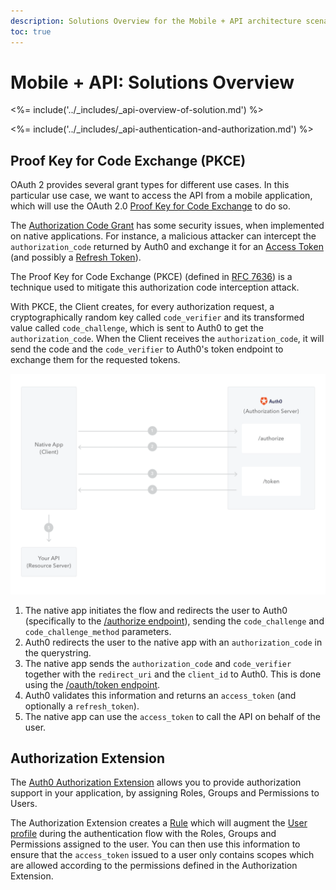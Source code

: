 ```yaml
---
description: Solutions Overview for the Mobile + API architecture scenario
toc: true
---
```


# Mobile + API: Solutions Overview

<%= include('../_includes/_api-overview-of-solution.md') %>

<%= include('../_includes/_api-authentication-and-authorization.md') %>

## Proof Key for Code Exchange (PKCE)

OAuth 2 provides several grant types for different use cases. In this particular use case, we want to access the API from a mobile application, which will use the OAuth 2.0 [Proof Key for Code Exchange](/api-auth/grant/authorization-code-pkce) to do so.

The [Authorization Code Grant](/api-auth/grant/authorization-code) has some security issues, when implemented on native applications. For instance, a malicious attacker can intercept the `authorization_code` returned by Auth0 and exchange it for an [Access Token](/tokens/access-token) (and possibly a [Refresh Token](/tokens/refresh-token)).

The Proof Key for Code Exchange (PKCE) (defined in [RFC 7636](https://tools.ietf.org/html/rfc7636)) is a technique used to mitigate this authorization code interception attack.

With PKCE, the Client creates, for every authorization request, a cryptographically random key called `code_verifier` and its transformed value called `code_challenge`, which is sent to Auth0 to get the `authorization_code`. When the Client receives the `authorization_code`, it will send the code and the `code_verifier` to Auth0's token endpoint to exchange them for the requested tokens.

![PKCE](/media/articles/architecture-scenarios/mobile-api/authorization-code-grant-pkce.png)

1. The native app initiates the flow and redirects the user to Auth0 (specifically to the [/authorize endpoint](/api/authentication#authorization-code-grant-pkce-)), sending the `code_challenge` and `code_challenge_method` parameters.
2. Auth0 redirects the user to the native app with an `authorization_code` in the querystring.
3. The native app sends the `authorization_code` and `code_verifier` together with the `redirect_uri` and the `client_id` to Auth0. This is done using the [/oauth/token endpoint](/api/authentication?http#authorization-code-pkce-).
4. Auth0 validates this information and returns an `access_token` (and optionally a `refresh_token`).
5. The native app can use the `access_token` to call the API on behalf of the user.

## Authorization Extension

The [Auth0 Authorization Extension](/extensions/authorization-extension) allows you to provide authorization support in your application, by assigning Roles, Groups and Permissions to Users. 

The Authorization Extension creates a [Rule](/rules) which will augment the [User profile](/rules/current#rule-syntax) during the authentication flow with the Roles, Groups and Permissions assigned to the user. You can then use this information to ensure that the `access_token` issued to a user only contains scopes which are allowed according to the permissions defined in the Authorization Extension.
